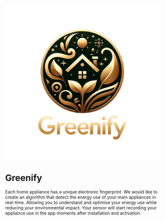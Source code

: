 <!-- Banner Image -->
<img align="center" src="WhatsApp Image 2024-04-11 at 12.13.52-fotor-bg-remover-20240411145151.png">
  
  <!--"https://stateimpactcenter.org/images/general/_full/Blog-Powering-Up-for-a-Clean-Energy-Transition-10-12-23.jpg" width="100%">-->

# Greenify
Each home appliance has a unique electronic fingerprint. We would like to create an algorithm that detect the energy use of your main appliances in real-time. Allowing you to understand and optimise your energy use while reducing your environmental impact. Your sensor will start recording your appliance use in the app moments after installation and activation.


